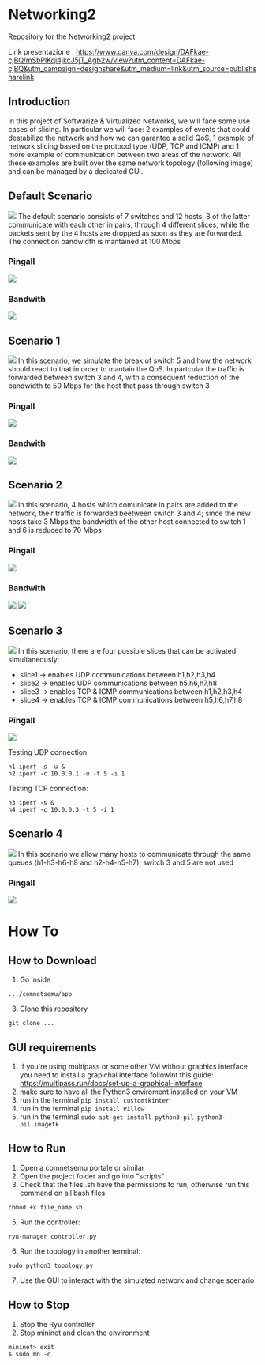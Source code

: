 # Networking2
Repository for the Networking2 project

Link presentazione : https://www.canva.com/design/DAFkae-cjBQ/mSbPlKqi4jkcJ5jT_Agb2w/view?utm_content=DAFkae-cjBQ&utm_campaign=designshare&utm_medium=link&utm_source=publishsharelink

## Introduction
In this project of Softwarize & Virtualized Networks, we will face some use cases of slicing. In particular we will face: 2 examples of events that could destabilize the network and how we can garantee a solid QoS, 1 example of network slicing based on the protocol type (UDP, TCP and ICMP) and 1 more example of communication between two areas of the network. All these examples are built over the same network topology (following image) and can be managed by a dedicated GUI.  



## Default Scenario
![](images/image_defaultscenario.jpg)
The default scenario consists of 7 switches and 12 hosts, 8 of the latter communicate with each other in pairs, through 4 different slices, while the packets sent by the 4 hosts are dropped as soon as they are forwarded. The connection bandwidth is mantained at 100 Mbps
### Pingall
![](images/pingall_default_scenario.png)
### Bandwith
![](images/n2-default)

## Scenario 1
![](images/image_scenario1.jpg)
In this scenario, we simulate the break of switch 5 and how the network should react to that in order to mantain the QoS. In partcular the traffic is forwarded between switch 3 and 4, with a consequent reduction of the bandwidth to 50 Mbps for the host that pass through switch 3
### Pingall
![](images/pingall_default_scenario.png)
### Bandwith
![](images/n2-scenario1)

## Scenario 2
![](images/image_scenario2.jpg)
In this scenario, 4 hosts which comunicate in pairs are added to the network, their traffic is forwarded beetween switch 3 and 4; since the new hosts take 3 Mbps the bandwidth of the other host connected to switch 1 and 6 is reduced to 70 Mbps
### Pingall
![](images/pingall_scenario2.png)
### Bandwith
![](images/n2-scenario2)
![](images/n2-scenarioh910)

## Scenario 3
![](images/image_scenario3.jpg)
In this scenario, there are four possible slices that can be activated simultaneously:
  - slice1 &#8594; enables UDP communications between h1,h2,h3,h4
  - slice2 &#8594; enables UDP communications between h5,h6,h7,h8
  - slice3 &#8594; enables TCP & ICMP communications between h1,h2,h3,h4
  - slice4 &#8594; enables TCP & ICMP communications between h5,h6,h7,h8

### Pingall
![](images/pingall_scenario3.jpg)

Testing UDP connection:
```
h1 iperf -s -u &
h2 iperf -c 10.0.0.1 -u -t 5 -i 1
```  
Testing TCP connection:  
```
h3 iperf -s &
h4 iperf -c 10.0.0.3 -t 5 -i 1
```  

## Scenario 4
![](images/image_scenario4.jpg)
In this scenario we allow many hosts to communicate through the same queues (h1-h3-h6-h8 and h2-h4-h5-h7); switch 3 and 5 are not used
### Pingall
![](images/pingall_scenario4.png)

# How To 
## How to Download
1. Go inside  
``` 
.../comnetsemu/app 
```
3. Clone this repository  
``` 
git clone ... 
```
## GUI requirements
1. If you're using multipass or some other VM without graphics interface you need to install a grapichal interface followint this guide: https://multipass.run/docs/set-up-a-graphical-interface
2. make sure to have all the Python3 enviroment installed on your VM
3. run in the terminal ```pip install customtkinter```
4. run in the terminal ```pip install Pillow```
5. run in the terminal ```sudo apt-get install python3-pil python3-pil.imagetk```

## How to Run
1. Open a comnetsemu portale or similar
2. Open the project folder and go into "scripts"
3. Check that the files .sh have the permissions to run, otherwise run this command on all bash files:  
``` 
chmod +x file_name.sh 
```
5. Run the controller:  
``` 
ryu-manager controller.py 
```
6. Run the topology in another terminal:   
``` 
sudo python3 topology.py 
```
7. Use the GUI to interact with the simulated network and change scenario

## How to Stop
1. Stop the Ryu controller
2. Stop mininet and clean the environment 
```
mininet> exit  
$ sudo mn -c
```

